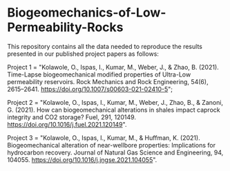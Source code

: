 # Biogeomechanics-of-Low-Permeability-Rocks
This repository contains all the data needed to reproduce the results presented in our published project papers as follows: 

Project 1 = "Kolawole, O., Ispas, I., Kumar, M., Weber, J., & Zhao, B. (2021). Time-Lapse biogeomechanical modified properties of Ultra-Low permeability reservoirs. Rock Mechanics and Rock Engineering, 54(6), 2615–2641. https://doi.org/10.1007/s00603-021-02410-5";

Project 2 = "Kolawole, O., Ispas, I., Kumar, M., Weber, J., Zhao, B., & Zanoni, G. (2021). How can biogeomechanical alterations in shales impact caprock integrity and CO2 storage? Fuel, 291, 120149. https://doi.org/10.1016/j.fuel.2021.120149".

Project 3 = "Kolawole, O., Ispas, I., Kumar, M., & Huffman, K. (2021). Biogeomechanical alteration of near-wellbore properties: Implications for hydrocarbon recovery. Journal of Natural Gas Science and Engineering, 94, 104055. https://doi.org/10.1016/j.jngse.2021.104055".
